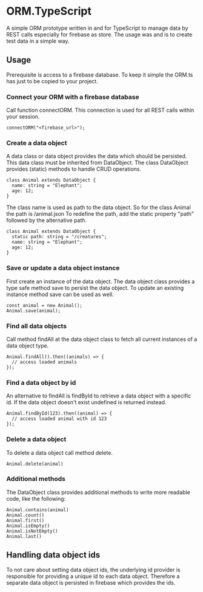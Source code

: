 # ORM.TypeScript
A simple ORM prototype written in and for TypeScript to manage data by REST calls especially for firebase as store. The usage was and is to create test data in a simple way.

## Usage
Prerequisite is access to a firebase database. To keep it simple the ORM.ts has just to be copied to your project.

### Connect your ORM with a firebase database
Call function connectORM. This connection is used for all REST calls within your session.
```
connectORM("<firebase_url>");
```

### Create a data object
A data class or data object provides the data which should be persisted. This data class must be inherited from DataObject. The class DataObject provides (static) methods to handle CRUD operations.
```
class Animal extends DataObject {
  name: string = "Elephant";
  age: 12;
}
```

The class name is used as path to the data object. So for the class Animal the path is /animal.json
To redefine the path, add the static property "path" followed by the alternative path.
```
class Animal extends DataObject {
  static path: string = "/creatures";
  name: string = "Elephant";
  age: 12;
}
```

### Save or update a data object instance
First create an instance of the data object. The data object class provides a type safe method save to persist the data object.
To update an existing instance method save can be used as well.
```
const animal = new Animal();
Animal.save(animal);
```

### Find all data objects
Call method findAll at the data object class to fetch all current instances of a data object type.
```
Animal.findAll().then((animals) => {
  // access loaded animals
});
```

### Find a data object by id
An alternative to findAll is findById to retrieve a data object with a specific id. If the data object doesn't exist undefined is returned instead.
```
Animal.findById(123).then((animal) => {
  // access loaded animal with id 123
});
```

### Delete a data object
To delete a data object call method delete.
```
Animal.delete(animal)
```

### Additional methods
The DataObject class provides additional methods to write more readable code, like the following:
```
Animal.contains(animal)
Animal.count()
Animal.first()
Animal.isEmpty()
Animal.isNotEmpty()
Animal.last()
```

## Handling data object ids
To not care about setting data object ids, the underlying id provider is responsible for providing a unique id to each data object.
Therefore a separate data object is persisted in firebase which provides the ids.
